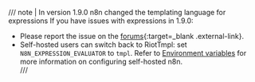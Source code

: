 /// note | In version 1.9.0 n8n changed the templating language for expressions
If you have issues with expressions in 1.9.0:
   
* Please report the issue on the [forums](https://community.n8n.io/){:target=_blank .external-link}.
* Self-hosted users can switch back to RiotTmpl: set `N8N_EXPRESSION_EVALUATOR` to `tmpl`.  Refer to [Environment variables](/hosting/configuration/environment-variables/overview.md) for more information on configuring self-hosted n8n.  
/// 
